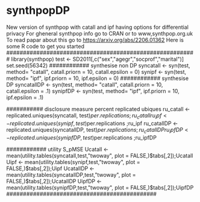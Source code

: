 # synthpopDP
New version of synthpop with catall and ipf having options for differential privacy
For gheneral synthpop info go to CRAN or to www,synthpop.org.uk
To read papar about this go to https://arxiv.org/abs/2206.01362
Here is some R code to get you started
#########################################################
library(synthpop)
test <- SD2011[,c("sex","agegr","socprof","marital")]
set.seed(56342)
############ synthesise non DP
syncatall <- syn(test, method= "catall", catall.priorn = 10, catall.epsilon = 0)
synipf <- syn(test, method= "ipf", ipf.priorn = 10, ipf.epsilon = 0)
############ synthesise  DP
syncatallDP <- syn(test, method= "catall", catall.priorn = 10, catall.epsilon = .1)
synipfDP <- syn(test, method= "ipf", ipf.priorn = 10, ipf.epsilon = .1)

########### disclosure measure percent replicated ubiques
ru_catall <- replicated.uniques(syncatall, test)$per.replications ;ru_catall
ru_ipf <- replicated.uniques(synipf, test)$per.replications ;ru_ipf
ru_catallDP <- replicated.uniques(syncatallDP, test)$per.replications ;ru_catallDP
ru_ipfDP <- replicated.uniques(synipfDP, test)$per.replications ;ru_ipfDP

############ utility S_pMSE
Ucatall <- mean(utility.tables(syncatall,test,"twoway",  plot = FALSE,)$tabs[,2]);Ucatall
Uipf <- mean(utility.tables(synipf,test,"twoway",  plot = FALSE,)$tabs[,2]);Uipf
UcatallDP <- mean(utility.tables(syncatallDP,test,"twoway",  plot = FALSE,)$tabs[,2]);UcatallDP
UipfDP <- mean(utility.tables(synipfDP,test,"twoway",  plot = FALSE,)$tabs[,2]);UipfDP
#############################################
